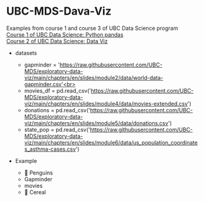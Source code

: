 # UBC-MDS-Dava-Viz

Examples from 
course 1 and course 3 of UBC Data Science program <br>
<a href = 'https://prog-learn.mds.ubc.ca/'> Course 1 of UBC Data Science: Python pandas</a> <br>
<a href = 'https://viz-learn.mds.ubc.ca/'> Course 2 of UBC Data Science: Data Viz</a>

* datasets <br>
  - gapminder = 'https://raw.githubusercontent.com/UBC-MDS/exploratory-data-viz/main/chapters/en/slides/module2/data/world-data-gapminder.csv'<br>
  - movies_df = pd.read_csv('https://raw.githubusercontent.com/UBC-MDS/exploratory-data-viz/main/chapters/en/slides/module4/data/movies-extended.csv') <br>
  - donations = pd.read_csv('https://raw.githubusercontent.com/UBC-MDS/exploratory-data-viz/main/chapters/en/slides/module5/data/donations.csv') <br>
  - state_pop = pd.read_csv('https://raw.githubusercontent.com/UBC-MDS/exploratory-data-viz/main/chapters/en/slides/module6/data/us_population_coordinates_asthma-cases.csv')

* Example
  - 🐧 Penguins
  - Gapminder
  - movies
  - 🥣 Cereal
